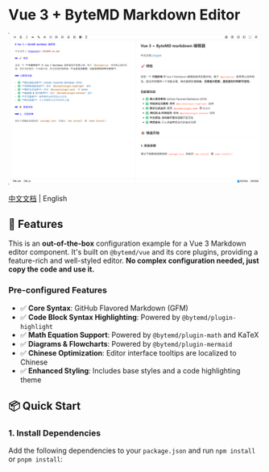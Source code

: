 # Vue 3 + ByteMD Markdown Editor

![markdown.png](docs/markdown.png)

[中文文档](./README.md) | English

## 🚀 Features

This is an **out-of-the-box** configuration example for a Vue 3 Markdown editor component. It's built on `@bytemd/vue` and its core plugins, providing a feature-rich and well-styled editor. **No complex configuration needed, just copy the code and use it.**

### Pre-configured Features

- ✅ **Core Syntax**: GitHub Flavored Markdown (GFM)
- ✅ **Code Block Syntax Highlighting**: Powered by `@bytemd/plugin-highlight`
- ✅ **Math Equation Support**: Powered by `@bytemd/plugin-math` and KaTeX
- ✅ **Diagrams & Flowcharts**: Powered by `@bytemd/plugin-mermaid`
- ✅ **Chinese Optimization**: Editor interface tooltips are localized to Chinese
- ✅ **Enhanced Styling**: Includes base styles and a code highlighting theme

## 📦 Quick Start

### 1. Install Dependencies

Add the following dependencies to your `package.json` and run `npm install` or `pnpm install`: